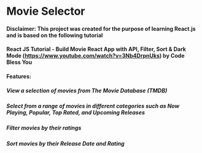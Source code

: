# Movie Selector 
#### Disclaimer: This project was created for the purpose of learning React.js and is based on the following tutorial
 
#### React JS Tutorial - Build Movie React App with API, Filter, Sort & Dark Mode (https://www.youtube.com/watch?v=3Nb4DrpnUks) by Code Bless You

#### Features: 
##### View a selection of movies from The Movie Database (TMDB) 
##### Select from a range of movies in different categories such as Now Playing, Popular, Top Rated, and Upcoming Releases
##### Filter movies by their ratings 
##### Sort movies by their Release Date and Rating
